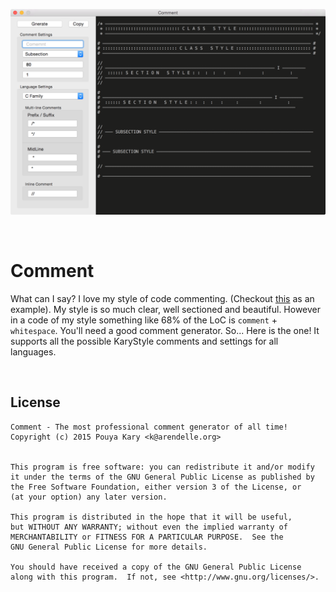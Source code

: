 ![](screen.png)

<br />

# Comment

What can I say? I love my style of code commenting. (Checkout [this](https://github.com/pmkary/Comment/blob/master/Comment/MainWindowController.swift) as an example). My style is so much clear, well sectioned and beautiful. However in a code of my style something like 68% of the LoC is `comment` + `whitespace`. You'll need a good comment generator. So... Here is the one! It supports all the possible KaryStyle comments and settings for all languages.

<br />

## License

```
Comment - The most professional comment generator of all time!
Copyright (c) 2015 Pouya Kary <k@arendelle.org>


This program is free software: you can redistribute it and/or modify
it under the terms of the GNU General Public License as published by
the Free Software Foundation, either version 3 of the License, or
(at your option) any later version.

This program is distributed in the hope that it will be useful,
but WITHOUT ANY WARRANTY; without even the implied warranty of
MERCHANTABILITY or FITNESS FOR A PARTICULAR PURPOSE.  See the
GNU General Public License for more details.

You should have received a copy of the GNU General Public License
along with this program.  If not, see <http://www.gnu.org/licenses/>.
``` 